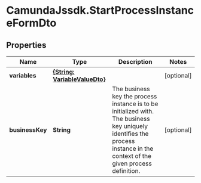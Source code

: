 # CamundaJssdk.StartProcessInstanceFormDto

## Properties

Name | Type | Description | Notes
------------ | ------------- | ------------- | -------------
**variables** | [**{String: VariableValueDto}**](VariableValueDto.md) |  | [optional] 
**businessKey** | **String** | The business key the process instance is to be initialized with. The business key uniquely identifies the process instance in the context of the given process definition. | [optional] 


